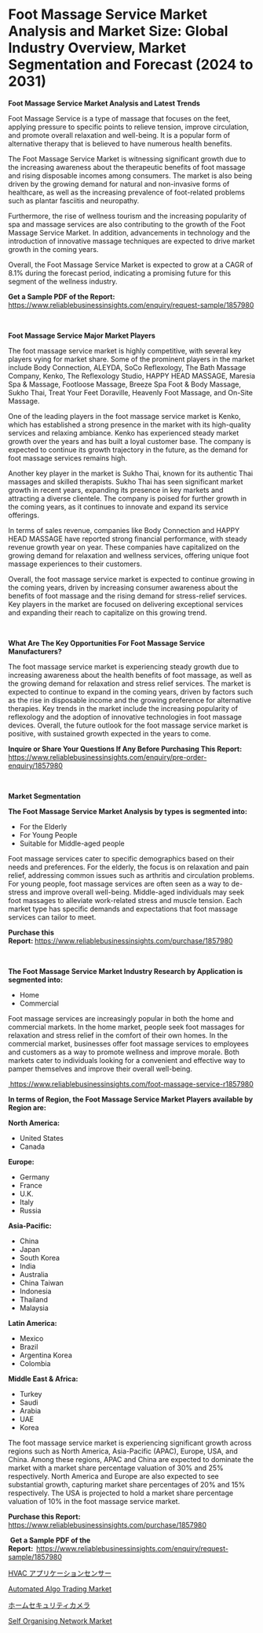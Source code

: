 <p><h1>Foot Massage Service Market Analysis and Market Size: Global Industry Overview, Market Segmentation and Forecast (2024 to 2031)</h1></p><p><strong>Foot Massage Service Market Analysis and Latest Trends</strong></p>
<p><p>Foot Massage Service is a type of massage that focuses on the feet, applying pressure to specific points to relieve tension, improve circulation, and promote overall relaxation and well-being. It is a popular form of alternative therapy that is believed to have numerous health benefits.</p><p>The Foot Massage Service Market is witnessing significant growth due to the increasing awareness about the therapeutic benefits of foot massage and rising disposable incomes among consumers. The market is also being driven by the growing demand for natural and non-invasive forms of healthcare, as well as the increasing prevalence of foot-related problems such as plantar fasciitis and neuropathy.</p><p>Furthermore, the rise of wellness tourism and the increasing popularity of spa and massage services are also contributing to the growth of the Foot Massage Service Market. In addition, advancements in technology and the introduction of innovative massage techniques are expected to drive market growth in the coming years.</p><p>Overall, the Foot Massage Service Market is expected to grow at a CAGR of 8.1% during the forecast period, indicating a promising future for this segment of the wellness industry.</p></p>
<p><strong>Get a Sample PDF of the Report:&nbsp;</strong> <a href="https://www.reliablebusinessinsights.com/enquiry/request-sample/1857980">https://www.reliablebusinessinsights.com/enquiry/request-sample/1857980</a></p>
<p>&nbsp;</p>
<p><strong>Foot Massage Service Major Market Players</strong></p>
<p><p>The foot massage service market is highly competitive, with several key players vying for market share. Some of the prominent players in the market include Body Connection, ALEYDA, SoCo Reflexology, The Bath Massage Company, Kenko, The Reflexology Studio, HAPPY HEAD MASSAGE, Maresia Spa & Massage, Footloose Massage, Breeze Spa Foot & Body Massage, Sukho Thai, Treat Your Feet Doraville, Heavenly Foot Massage, and On-Site Massage.</p><p>One of the leading players in the foot massage service market is Kenko, which has established a strong presence in the market with its high-quality services and relaxing ambiance. Kenko has experienced steady market growth over the years and has built a loyal customer base. The company is expected to continue its growth trajectory in the future, as the demand for foot massage services remains high.</p><p>Another key player in the market is Sukho Thai, known for its authentic Thai massages and skilled therapists. Sukho Thai has seen significant market growth in recent years, expanding its presence in key markets and attracting a diverse clientele. The company is poised for further growth in the coming years, as it continues to innovate and expand its service offerings.</p><p>In terms of sales revenue, companies like Body Connection and HAPPY HEAD MASSAGE have reported strong financial performance, with steady revenue growth year on year. These companies have capitalized on the growing demand for relaxation and wellness services, offering unique foot massage experiences to their customers.</p><p>Overall, the foot massage service market is expected to continue growing in the coming years, driven by increasing consumer awareness about the benefits of foot massage and the rising demand for stress-relief services. Key players in the market are focused on delivering exceptional services and expanding their reach to capitalize on this growing trend.</p></p>
<p>&nbsp;</p>
<p><strong>What Are The Key Opportunities For Foot Massage Service Manufacturers?</strong></p>
<p><p>The foot massage service market is experiencing steady growth due to increasing awareness about the health benefits of foot massage, as well as the growing demand for relaxation and stress relief services. The market is expected to continue to expand in the coming years, driven by factors such as the rise in disposable income and the growing preference for alternative therapies. Key trends in the market include the increasing popularity of reflexology and the adoption of innovative technologies in foot massage devices. Overall, the future outlook for the foot massage service market is positive, with sustained growth expected in the years to come.</p></p>
<p><strong>Inquire or Share Your Questions If Any Before Purchasing This Report:</strong> <a href="https://www.reliablebusinessinsights.com/enquiry/pre-order-enquiry/1857980">https://www.reliablebusinessinsights.com/enquiry/pre-order-enquiry/1857980</a></p>
<p>&nbsp;</p>
<p><strong>Market Segmentation</strong></p>
<p><strong>The Foot Massage Service Market Analysis by types is segmented into:</strong></p>
<p><ul><li>For the Elderly</li><li>For Young People</li><li>Suitable for Middle-aged people</li></ul></p>
<p><p>Foot massage services cater to specific demographics based on their needs and preferences. For the elderly, the focus is on relaxation and pain relief, addressing common issues such as arthritis and circulation problems. For young people, foot massage services are often seen as a way to de-stress and improve overall well-being. Middle-aged individuals may seek foot massages to alleviate work-related stress and muscle tension. Each market type has specific demands and expectations that foot massage services can tailor to meet.</p></p>
<p><strong>Purchase this Report:&nbsp;</strong><a href="https://www.reliablebusinessinsights.com/purchase/1857980">https://www.reliablebusinessinsights.com/purchase/1857980</a></p>
<p>&nbsp;</p>
<p><strong>The Foot Massage Service Market Industry Research by Application is segmented into:</strong></p>
<p><ul><li>Home</li><li>Commercial</li></ul></p>
<p><p>Foot massage services are increasingly popular in both the home and commercial markets. In the home market, people seek foot massages for relaxation and stress relief in the comfort of their own homes. In the commercial market, businesses offer foot massage services to employees and customers as a way to promote wellness and improve morale. Both markets cater to individuals looking for a convenient and effective way to pamper themselves and improve their overall well-being.</p></p>
<p><a href="https://www.reliablebusinessinsights.com/foot-massage-service-r1857980">&nbsp;https://www.reliablebusinessinsights.com/foot-massage-service-r1857980</a></p>
<p><strong>In terms of Region, the Foot Massage Service Market Players available by Region are:</strong></p>
<p>
    <p> <strong> North America: </strong>
        <ul>
            <li>United States</li>
            <li>Canada</li>
        </ul>
        </p> 
    <p> <strong> Europe: </strong>
        <ul>
            <li>Germany</li>
            <li>France</li>
            <li>U.K.</li>
            <li>Italy</li>
            <li>Russia</li>
        </ul>
        </p> 
    <p> <strong> Asia-Pacific: </strong>
        <ul>
            <li>China</li>
            <li>Japan</li>
            <li>South Korea</li>
            <li>India</li>
            <li>Australia</li>
            <li>China Taiwan</li>
            <li>Indonesia</li>
            <li>Thailand</li>
            <li>Malaysia</li>
        </ul>
        </p> 
    <p> <strong> Latin America: </strong>
        <ul>
            <li>Mexico</li>
            <li>Brazil</li>
            <li>Argentina Korea</li>
            <li>Colombia</li>
        </ul>
        </p> 
    <p> <strong> Middle East & Africa: </strong>
        <ul>
            <li>Turkey</li>
            <li>Saudi</li>
            <li>Arabia</li>
            <li>UAE</li>
            <li>Korea</li>
        </ul>
    </p>
    </p>
<p><p>The foot massage service market is experiencing significant growth across regions such as North America, Asia-Pacific (APAC), Europe, USA, and China. Among these regions, APAC and China are expected to dominate the market with a market share percentage valuation of 30% and 25% respectively. North America and Europe are also expected to see substantial growth, capturing market share percentages of 20% and 15% respectively. The USA is projected to hold a market share percentage valuation of 10% in the foot massage service market.</p></p>
<p><strong>Purchase this Report: </strong><a href="https://www.reliablebusinessinsights.com/purchase/1857980">https://www.reliablebusinessinsights.com/purchase/1857980</a></p>
<p>&nbsp;<strong>Get a Sample PDF of the Report:&nbsp;&nbsp;</strong><a href="https://www.reliablebusinessinsights.com/enquiry/request-sample/1857980">https://www.reliablebusinessinsights.com/enquiry/request-sample/1857980</a></p>
<p><strong></strong></p>
<p><p><a href="https://github.com/laurenreichert/Market-Research-Report-List-2/blob/main/6208309181296.md">HVAC アプリケーションセンサー</a></p><p><a href="https://github.com/Seman3302/Market-Research-Report-List-1/blob/main/automated-algo-trading-market.md">Automated Algo Trading Market</a></p><p><a href="https://github.com/vtbvgl20191192/Market-Research-Report-List-3/blob/main/2157044181295.md">ホームセキュリティカメラ</a></p><p><a href="https://github.com/jnzzvtbl92/Market-Research-Report-List-1/blob/main/self-organising-network-market.md">Self Organising Network Market</a></p></p>